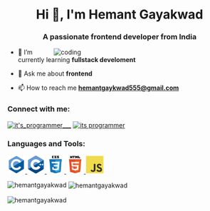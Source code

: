 <h1 align="center">Hi 👋, I'm Hemant Gayakwad</h1>
<h3 align="center">A passionate frontend developer from India</h3>

<img align="right" alt="coding" width="400" src="https://images.app.goo.gl/rXEEtkGy7FQ5g7Pq9">

- 🌱 I’m currently learning **fullstack develoment**

- 💬 Ask me about **frontend**

- 📫 How to reach me **hemantgaykwad555@gmail.com**

<h3 align="left">Connect with me:</h3>
<p align="left">
<a href="https://instagram.com/it's_programmer___" target="blank"><img align="center" src="https://raw.githubusercontent.com/rahuldkjain/github-profile-readme-generator/master/src/images/icons/Social/instagram.svg" alt="it's_programmer___" height="30" width="40" /></a>
<a href="https://www.youtube.com/c/its programmer" target="blank"><img align="center" src="https://raw.githubusercontent.com/rahuldkjain/github-profile-readme-generator/master/src/images/icons/Social/youtube.svg" alt="its programmer" height="30" width="40" /></a>
</p>

<h3 align="left">Languages and Tools:</h3>
<p align="left"> <a href="https://www.cprogramming.com/" target="_blank" rel="noreferrer"> <img src="https://raw.githubusercontent.com/devicons/devicon/master/icons/c/c-original.svg" alt="c" width="40" height="40"/> </a> <a href="https://www.w3schools.com/cpp/" target="_blank" rel="noreferrer"> <img src="https://raw.githubusercontent.com/devicons/devicon/master/icons/cplusplus/cplusplus-original.svg" alt="cplusplus" width="40" height="40"/> </a> <a href="https://www.w3schools.com/css/" target="_blank" rel="noreferrer"> <img src="https://raw.githubusercontent.com/devicons/devicon/master/icons/css3/css3-original-wordmark.svg" alt="css3" width="40" height="40"/> </a> <a href="https://www.w3.org/html/" target="_blank" rel="noreferrer"> <img src="https://raw.githubusercontent.com/devicons/devicon/master/icons/html5/html5-original-wordmark.svg" alt="html5" width="40" height="40"/> </a> <a href="https://developer.mozilla.org/en-US/docs/Web/JavaScript" target="_blank" rel="noreferrer"> <img src="https://raw.githubusercontent.com/devicons/devicon/master/icons/javascript/javascript-original.svg" alt="javascript" width="40" height="40"/> </a> </p>

<p><img align="left" src="https://github-readme-stats.vercel.app/api/top-langs?username=hemantgayakwad&show_icons=true&locale=en&layout=compact" alt="hemantgayakwad" /></p>

<p>&nbsp;<img align="center" src="https://github-readme-stats.vercel.app/api?username=hemantgayakwad&show_icons=true&locale=en" alt="hemantgayakwad" /></p>

<p><img align="center" src="https://github-readme-streak-stats.herokuapp.com/?user=hemantgayakwad&" alt="hemantgayakwad" /></p>
